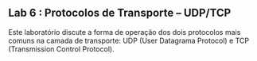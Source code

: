 ## Lab 6 : Protocolos de Transporte – UDP/TCP

Este laboratório discute a forma de operação dos dois protocolos mais comuns na camada de transporte: UDP (User Datagrama Protocol) e TCP (Transmission Control Protocol).
